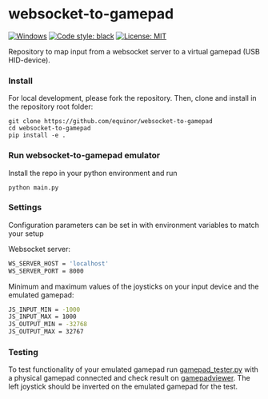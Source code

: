 # websocket-to-gamepad
[![Windows](https://svgshare.com/i/ZhY.svg)](https://svgshare.com/i/ZhY.svg)
[![Code style: black](https://img.shields.io/badge/code%20style-black-000000.svg)](https://github.com/psf/black)
[![License: MIT](https://img.shields.io/badge/License-MIT-yellow.svg)](https://opensource.org/licenses/MIT)

Repository to map input from a websocket server to a virtual gamepad (USB HID-device).


### Install
For local development, please fork the repository. Then, clone and install in the repository root folder:

```
git clone https://github.com/equinor/websocket-to-gamepad
cd websocket-to-gamepad
pip install -e .
```

### Run websocket-to-gamepad emulator
Install the repo in your python environment and run

```
python main.py
```

### Settings
Configuration parameters can be set in with environment variables to match your setup

Websocket server:
```bash
WS_SERVER_HOST = 'localhost'
WS_SERVER_PORT = 8000
```

Minimum and maximum values of the joysticks on your input device and the emulated gamepad:

```bash
JS_INPUT_MIN = -1000
JS_INPUT_MAX = 1000
JS_OUTPUT_MIN = -32768
JS_OUTPUT_MAX = 32767
```

### Testing
To test functionality of your emulated gamepad run [gamepad_tester.py](https://github.com/equinor/websocket-to-gamepad/test/gamepad_tester.py) with a physical gamepad connected and check result on [gamepadviewer](https://gamepadviewer.com/). The left joystick should be inverted on the emulated gamepad for the test.
